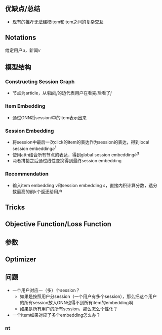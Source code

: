 ## 优缺点/总结
- 现有的推荐无法建模item和item之间的复杂交互
## Notations
给定用户$u$，新闻$v$
## 模型结构
### Constructing Session Graph
- 节点为article，从$i$指向$j$的边代表用户在看完$i$后看了$j$
### Item Embedding
- 通过GNN将session$i$中的item表示出来
### Session Embedding
- 将session中最后一次click的item的表达作为session的表达，得到local session embedding$e^l$
- 使用attn结合所有节点的表达，得到global session embedding$e^g$
- 两者拼接之后通过线性变换得到最终session embedding

### Recommendation
- 输入item embedding $v$和session embedding $s$，直接内积计算分数，选分数最高的前k个返还给用户

## Tricks
## Objective Function/Loss Function
## 参数
## Optimizer
## 问题
- 一个用户对应一（多）个session？
  - 如果是按照用户分session（一个用户有多个session），那么把这个用户的所有session放入GNN也得不到所有item的embedding啊
  - 如果是所有用户的所有session，那么怎么个性化？
- 一个item如果对应了多个embedding怎么办？
### nt
